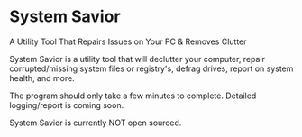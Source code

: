 # System Savior
A Utility Tool That Repairs Issues on Your PC &amp; Removes Clutter

System Savior is a utility tool that will declutter your computer, repair corrupted/missing system files or registry's, defrag drives, report on system health, and more.

The program should only take a few minutes to complete.
Detailed logging/report is coming soon.

System Savior is currently NOT open sourced.

